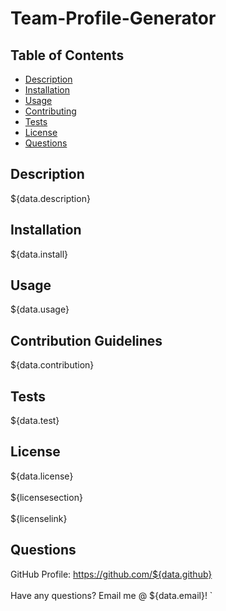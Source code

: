# Team-Profile-Generator
## Table of Contents
* [Description](#desc) <br>
* [Installation](#install) <br>
* [Usage](#usage) <br>
* [Contributing](#contributing) <br>
* [Tests](#tests) <br>
* [License](#license) <br>
* [Questions](#questions) <br>
## Description
${data.description}
## Installation
${data.install}
## Usage
${data.usage}
## Contribution Guidelines
${data.contribution}
## Tests
${data.test}
## License
${data.license} <br><br>
${licensesection}<br><br>
${licenselink}
## Questions
GitHub Profile: https://github.com/${data.github} <br><br>
Have any questions? Email me @ ${data.email}!
`